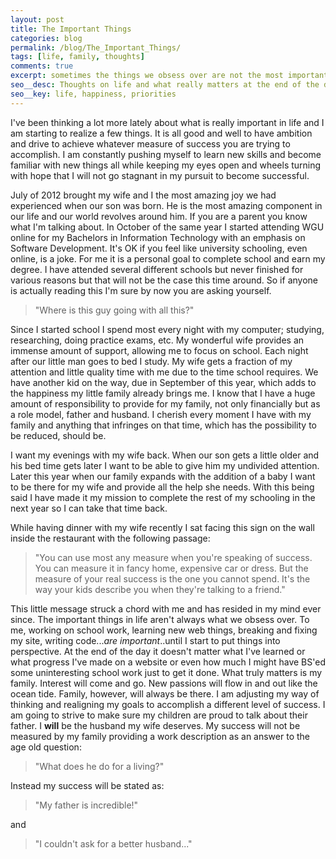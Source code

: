 ```yaml
---
layout: post
title: The Important Things	
categories: blog
permalink: /blog/The_Important_Things/
tags: [life, family, thoughts]
comments: true
excerpt: sometimes the things we obsess over are not the most important
seo__desc: Thoughts on life and what really matters at the end of the day. 
seo__key: life, happiness, priorities
---
```

I've been thinking a lot more lately about what is really important in life and I am starting to realize a few things. It is all good and well to have ambition and drive to achieve whatever measure of success you are trying to accomplish. I am constantly pushing myself to learn new skills and become familiar with new things all while keeping my eyes open and wheels turning with hope that I will not go stagnant in my pursuit to become successful. 

July of 2012 brought my wife and I the most amazing joy we had experienced when our son was born. He is the most amazing component in our life and our world revolves around him. If you are a parent you know what I'm talking about. In October of the same year I started attending WGU online for my Bachelors in Information Technology with an emphasis on Software Development. It's OK if you feel like university schooling, even online, is a joke. For me it is a personal goal to complete school and earn my degree. I have attended several different schools but never finished for various reasons but that will not be the case this time around. So if anyone is actually reading this I'm sure by now you are asking yourself. 


>"Where is this guy going with all this?"  


Since I started school I spend most every night with my computer; studying, researching, doing practice exams, etc. My wonderful wife provides an immense amount of support, allowing me to focus on school. Each night after our little man goes to bed I study. My wife gets a fraction of my attention and little quality time with me due to the time school requires. We have another kid on the way, due in September of this year, which adds to the happiness my little family already brings me. I know that I have a huge amount of responsibility to provide for my family, not only financially but as a role model, father and husband. I cherish every moment I have with my family and anything that infringes on that time, which has the possibility to be reduced, should be. 

I want my evenings with my wife back. When our son gets a little older and his bed time gets later I want to be able to give him my undivided attention. Later this year when our family expands with the addition of a baby I want to be there for my wife and provide all the help she needs. With this being said I have made it my mission to complete the rest of my schooling in the next year so I can take that time back. 

While having dinner with my wife recently I sat facing this sign on the wall inside the restaurant with the following passage: 


>"You can use most any measure when you're speaking of success. 
>You can measure it in fancy home, expensive car or dress. 
>But the measure of your real success is the one you cannot spend. 
>It's the way your kids describe you when they're talking to a friend." 


This little message struck a chord with me and has resided in my mind ever since. The important things in life aren't always what we obsess over. To me, working on school work, learning new web things, breaking and fixing my site, writing code...*are important*..until I start to put things into perspective. At the end of the day it doesn't matter what I've learned or what progress I've made on a website or even how much I might have BS'ed some uninteresting school work just to get it done. What truly matters is my family. Interest will come and go. New passions will flow in and out like the ocean tide. Family, however, will always be there. I am adjusting my way of thinking and realigning my goals to accomplish a different level of success. I am going to strive to make sure my children are proud to talk about their father. I **will** be the husband my wife deserves. My success will not be measured by my family providing a work description as an answer to the age old question: 


> "What does he do for a living?"


Instead my success will be stated as:


>"My father is incredible!"


and


>"I couldn't ask for a better husband..."

